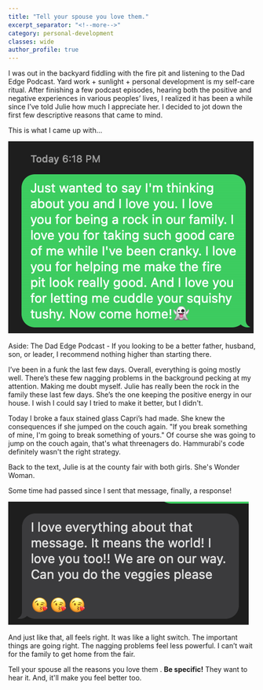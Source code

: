 ```yaml
---
title: "Tell your spouse you love them."
excerpt_separator: "<!--more-->"
category: personal-development
classes: wide
author_profile: true
---
```


I was out in the backyard fiddling with the fire pit and listening to the Dad Edge Podcast. Yard work + sunlight + personal development is my self-care ritual. After finishing a few podcast episodes, hearing both the positive and negative experiences in various peoples’ lives, I realized it has been a while since I’ve told Julie how much I appreciate her. I decided to jot down the first few descriptive reasons that came to mind. 

This is what I came up with...

<!--more-->

![Just wanted to say I'm thinking about you and I love you. I love you for being a rock in our family. I love you for taking such good care of me while I've been cranky. I love you for helping me make the fire pit look really good. And I love you for letting me cuddle your squishy tushy. Now come home!👻 ](/assets/images/posts/tell_your_spouse_you_love_them/thinking_of_you.png)

Aside: The Dad Edge Podcast - If you looking to be a better father, husband, son, or leader, I recommend nothing higher than starting there. 


I’ve been in a funk the last few days. Overall, everything is going mostly well. There’s these few nagging problems in the background pecking at my attention. Making me doubt myself. Julie has really been the rock in the family these last few days. She’s the one keeping the positive energy in our house. I wish I could say I tried to make it better, but I didn't. 

Today I broke a faux stained glass Capri’s had made. She knew the consequences if she jumped on the couch again. "If you break something of mine, I'm going to break something of yours." Of course she was going to jump on the couch again, that's what threenagers do. Hammurabi's code definitely wasn't the right strategy. 

Back to the text, Julie is at the county fair with both girls. She's Wonder Woman.

Some time had passed since I sent that message, finally, a response!

![I love everything about that message. It means the world! I love you too!! We are on our way. Can you do the veggies please 😘😘😘](/assets/images/posts/tell_your_spouse_you_love_them/it_means_the_world.png)

And just like that, all feels right. It was like a light switch. The important things are going right. The nagging problems feel less powerful.  I can’t wait for the family to get home from the fair. 

Tell your spouse all the reasons you love them . **Be specific!**  They want to hear it. And, it'll make you feel better too.